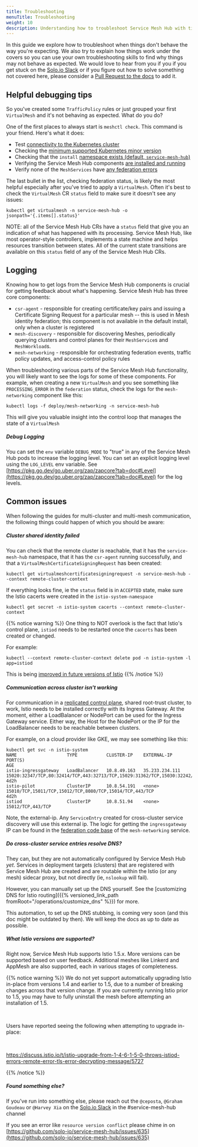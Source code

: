 ```yaml
---
title: Troubleshooting
menuTitle: Troubleshooting
weight: 10
description: Understanding how to troubleshoot Service Mesh Hub with tips on logging, FAQ, and understanding how things work
---
```


In this guide we explore how to troubleshoot when things don't behave the way you're expecting. We also try to explain how things work under the covers so you can use your own troubleshooting skills to find why things may not behave as expected. We would love to hear from you if you if you get stuck on the [Solo.io Slack](https://slack.solo.io) or if you figure out how to solve something not covered here, please consider a [Pull Request to the docs](https://github.com/solo-io/service-mesh-hub/tree/master/docs) to add it.

## Helpful debugging tips

So you've created some `TrafficPolicy` rules or just grouped your first `VirtualMesh` and it's not behaving as expected. What do you do?

One of the first places to always start is `meshctl check`. This command is your friend. Here's what it does:

* Test [connectivity to the Kubernetes cluster](https://github.com/solo-io/service-mesh-hub/blob/master/cli/pkg/tree/check/healthcheck/internal/kube_connectivity_check.go#L20)
* Checking the [minimum supported Kubernetes minor version](https://github.com/solo-io/service-mesh-hub/blob/master/pkg/version/version.go#L13)
* Checking that the `install` [namespace exists (default, `service-mesh-hub`)](https://github.com/solo-io/service-mesh-hub/blob/master/cli/pkg/tree/check/healthcheck/internal/install_namespace_existence.go#L23)
* Verifying the Service Mesh Hub components [are installed and running](https://github.com/solo-io/service-mesh-hub/blob/master/cli/pkg/tree/check/healthcheck/internal/smh_components_health.go#L36)
* Verify none of the `MeshServices` have [any federation errors](https://github.com/solo-io/service-mesh-hub/blob/master/cli/pkg/tree/check/healthcheck/internal/federation_decision_check.go#L43)

The last bullet in the list, checking federation status, is likely the most helpful especially after you've tried to apply a `VirtualMesh`. Often it's best to check the `VirtualMesh` CR `status` field to make sure it doesn't see any issues:

```shell
kubectl get virtualmesh -n service-mesh-hub -o jsonpath='{.items[].status}'
```

NOTE: all of the Service Mesh Hub CRs have a `status` field that give you an indication of what has happened with its processing. Service Mesh Hub, like most operator-style controllers, implements a state machine and helps resources transition between states. All of the current state transitions are available on this `status` field of any of the Service Mesh Hub CRs.

## Logging

Knowing how to get logs from the Service Mesh Hub components is crucial for getting feedback about what's happening. Service Mesh Hub has three core components:

* `csr-agent` - responsible for creating certificate/key pairs and issuing a Certificate Signing Request for a particular mesh -- this is used in Mesh identity federation; this component is not available in the default install, only when a cluster is registered
* `mesh-discovery` - responsible for discovering Meshes, periodically querying clusters and control planes for their `MeshService`s and `MeshWorkload`s. 
* `mesh-networking` - responsible for orchestrating federation events, traffic policy updates, and access-control policy rules

When troubleshooting various parts of the Service Mesh Hub functionality, you will likely want to see the logs for some of these components. For example, when creating a new `VirtualMesh` and you see something like `PROCESSING_ERROR` in the `federation` status, check the logs for the `mesh-networking` component like this:

```shell
kubectl logs -f deploy/mesh-networking -n service-mesh-hub
```

This will give you valuable insight into the control loop that manages the state of a `VirtualMesh`

##### Debug Logging

You can set the `env` variable `DEBUG_MODE` to "true" in any of the Service Mesh Hub pods to increase the logging level. You can set an explicit logging level using the `LOG_LEVEL` env variable. See [https://pkg.go.dev/go.uber.org/zap/zapcore?tab=doc#Level](https://pkg.go.dev/go.uber.org/zap/zapcore?tab=doc#Level) for the log levels.

## Common issues

When following the guides for multi-cluster and multi-mesh communication, the following things could happen of which you should be aware:

##### Cluster shared identity failed

You can check that the remote cluster is reachable, that it has the `service-mesh-hub` namespace, that it has the `csr-agent` running successfully, and that a `VirtualMeshCertificateSigningRequest` has been created:

```shell
kubectl get virtualmeshcertificatesigningrequest -n service-mesh-hub --context remote-cluster-context
```

If everything looks fine, ie the `status` field is in `ACCEPTED` state, make sure the Istio cacerts were created in the `istio-system-namespace`

```shell
kubectl get secret -n istio-system cacerts --context remote-cluster-context
```

{{% notice warning %}}
One thing to NOT overlook is the fact that Istio's control plane, `istiod` needs to be restarted once the `cacerts` has been created or changed. 

For example:

```shell
kubectl --context remote-cluster-context delete pod -n istio-system -l app=istiod 
```

This is being [improved in future versions of Istio](https://github.com/istio/istio/issues/22993)
{{% /notice %}}

##### Communication across cluster isn't working

For communication in a [replicated control plane](https://istio.io/docs/setup/install/multicluster/gateways/), shared root-trust cluster, to work, Istio needs to be installed correctly with its Ingress Gateway. At the moment, either a LoadBalancer or NodePort can be used for the Ingress Gateway service. Either way, the Host for the NodePort or the IP for the LoadBalancer needs to be reachable between clusters.

For example, on a cloud provider like GKE, we may see something like this:

```shell
kubectl get svc -n istio-system
NAME                   TYPE           CLUSTER-IP    EXTERNAL-IP      PORT(S)                                                                                                                                      AGE
istio-ingressgateway   LoadBalancer   10.8.49.163   35.233.234.111   15020:32347/TCP,80:32414/TCP,443:32713/TCP,15029:31362/TCP,15030:32242/TCP,15031:31899/TCP,15032:32471/TCP,31400:31570/TCP,15443:30416/TCP   4d2h
istio-pilot            ClusterIP      10.8.54.191   <none>           15010/TCP,15011/TCP,15012/TCP,8080/TCP,15014/TCP,443/TCP                                                                                     4d2h
istiod                 ClusterIP      10.8.51.94    <none>           15012/TCP,443/TCP      

```

Note, the external-ip. Any `ServiceEntry` created for cross-cluster service discovery will use this external ip. The logic for getting the `ingressgateway` IP can be found in the [federation code base](https://github.com/solo-io/service-mesh-hub/blob/master/pkg/mesh-networking/federation/dns/external_access_point_getter.go#L85) of the `mesh-networking` service.

##### Do cross-cluster service entries resolve DNS?

They can, but they are not automatically configured by Service Mesh Hub *yet*. Services in deployment targets (clusters) that are registered with Service Mesh Hub are created and are routable within the Istio (or any mesh) sidecar proxy, but not directly (ie, `nslookup` will fail). 

However, you can manually set up the DNS yourself. See the [customizing DNS for Istio routing]({{% versioned_link_path fromRoot="/operations/customize_dns" %}}) for more.


This automation, to set up the DNS stubbing, is coming very soon (and this doc might be outdated by then). We will keep the docs as up to date as possible. 

##### What Istio versions are supported?

Right now, Service Mesh Hub supports Istio 1.5.x. More versions can be supported based on user feedback. Additional meshes like Linkerd and AppMesh are also supported, each in various stages of completeness. 

{{% notice warning %}}
We do not yet support automatically upgrading Istio in-place from versions 1.4 and earlier to 1.5, due to a number of
breaking changes across that version change. If you are currently running Istio prior to 1.5, you may have to
fully uninstall the mesh before attempting an installation of 1.5. 

<br/>

Users have reported seeing the following when attempting to upgrade in-place:

<br/>

https://discuss.istio.io/t/istio-upgrade-from-1-4-6-1-5-0-throws-istiod-errors-remote-error-tls-error-decrypting-message/5727

{{% /notice %}}




##### Found something else?

If you've run into something else, please reach out the `@ceposta`,  `@Graham Goudeau` or `@Harvey Xia` on the [Solo.io Slack](https://slack.solo.io) in the #service-mesh-hub channel

If you see an error like `resource version conflict` please chime in on [https://github.com/solo-io/service-mesh-hub/issues/635](https://github.com/solo-io/service-mesh-hub/issues/635)